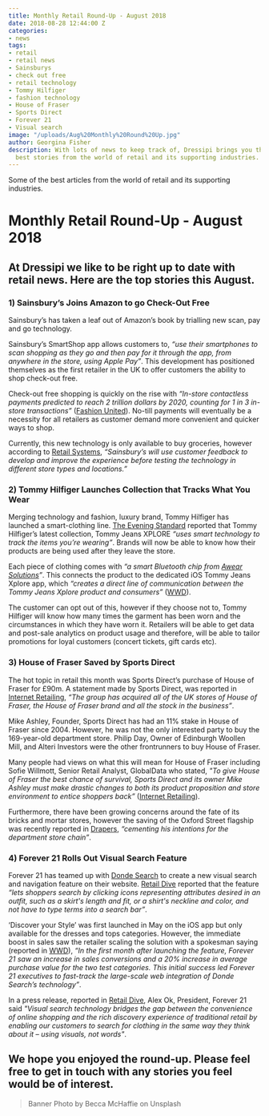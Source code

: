 ```yaml
---
title: Monthly Retail Round-Up - August 2018
date: 2018-08-28 12:44:00 Z
categories:
- news
tags:
- retail
- retail news
- Sainsburys
- check out free
- retail technology
- Tommy Hilfiger
- fashion technology
- House of Fraser
- Sports Direct
- Forever 21
- Visual search
image: "/uploads/Aug%20Monthly%20Round%20Up.jpg"
author: Georgina Fisher
description: With lots of news to keep track of, Dressipi brings you this month's
  best stories from the world of retail and its supporting industries.
---
```


Some of the best articles from the world of retail and its supporting industries.

# Monthly Retail Round-Up - August 2018

## At Dressipi we like to be right up to date with retail news. Here are the top stories this August.

### 1) Sainsbury’s Joins Amazon to go Check-Out Free

Sainsbury’s has taken a leaf out of Amazon’s book by trialling new scan, pay and go technology. 

Sainsbury’s SmartShop app allows customers to, *“use their smartphones to scan shopping as they go and then pay for it through the app, from anywhere in the store, using Apple Pay”*. This development has positioned themselves as the first retailer in the UK to offer customers the ability to shop check-out free.

Check-out free shopping is quickly on the rise with *“In-store contactless payments predicted to reach 2 trillion dollars by 2020, counting for 1 in 3 in-store transactions”* ([Fashion United](https://fashionunited.uk/news/retail/sainsbury-s-trials-till-free-shopping/2018081438316)). No-till payments will eventually be a necessity for all retailers as customer demand more convenient and quicker ways to shop. 

Currently, this new technology is only available to buy groceries, however according to [Retail Systems](http://www.retail-systems.com/rs/Sainsburys_Scan_And_Go_Trial_London.php), *“Sainsbury’s will use customer feedback to develop and improve the experience before testing the technology in different store types and locations.”*

### 2) Tommy Hilfiger Launches Collection that Tracks What You Wear

Merging technology and fashion, luxury brand, Tommy Hilfiger has launched a smart-clothing line. [The Evening Standard](https://www.standard.co.uk/fashion/tommy-hilfiger-xplore-technology-a3899606.html) reported that Tommy Hilfiger’s latest collection, Tommy Jeans XPLORE *“uses smart technology to track the items you’re wearing”*. Brands will now be able to know how their products are being used after they leave the store. 

Each piece of clothing comes with *“a smart Bluetooth chip from [Awear Solutions](https://www.awearsolutions.com/#about)”*. This connects the product to the dedicated iOS Tommy Jeans Xplore app, which *“creates a direct line of communication between the Tommy Jeans Xplore product and consumers”* ([WWD](https://wwd.com/fashion-news/fashion-scoops/tommy-hilfiger-launches-tommy-jeans-xplore-1202764296/)).

The customer can opt out of this, however if they choose not to, Tommy Hilfiger will know how many times the garment has been worn and the circumstances in which they have worn it. Retailers will be able to get data and post-sale analytics on product usage and therefore, will be able to tailor promotions for loyal customers (concert tickets, gift cards etc).

### 3) House of Fraser Saved by Sports Direct

The hot topic in retail this month was Sports Direct’s purchase of House of Fraser for £90m. A statement made by Sports Direct, was reported in [Internet Retailing](https://internetretailing.net/industry/industry/house-of-fraser-dies-and-rises-again-thanks-to-sports-direct--but-what-next-18245?Preview=1&utm_source=bm23&utm_medium=email&utm_term=House+of+Fraser+dies+and+rises+again+thanks+to+Sports+Direct+%E2%80%93+but+what+next?&utm_content=IR+newsletter+-+10+August+2018&utm_campaign=10/08/2018), *“The group has acquired all of the UK stores of House of Fraser, the House of Fraser brand and all the stock in the business”*.

Mike Ashley, Founder, Sports Direct has had an 11% stake in House of Fraser since 2004. However, he was not the only interested party to buy the 169-year-old department store. Philip Day, Owner of Edinburgh Woollen Mill, and Alteri Investors were the other frontrunners to buy House of Fraser.

Many people had views on what this will mean for House of Fraser including Sofie Willmott, Senior Retail Analyst, GlobalData who stated, *"To give House of Fraser the best chance of survival, Sports Direct and its owner Mike Ashley must make drastic changes to both its product proposition and store environment to entice shoppers back”* ([Internet Retailing](https://internetretailing.net/industry/industry/house-of-fraser-dies-and-rises-again-thanks-to-sports-direct--but-what-next-18245?Preview=1&utm_source=bm23&utm_medium=email&utm_term=House+of+Fraser+dies+and+rises+again+thanks+to+Sports+Direct+%E2%80%93+but+what+next?&utm_content=IR+newsletter+-+10+August+2018&utm_campaign=10/08/2018)).

Furthermore, there have been growing concerns around the fate of its bricks and mortar stores, however the saving of the Oxford Street flagship was recently reported in [Drapers](https://www.drapersonline.com/news/ashley-secures-house-of-fraser-oxford-street-flagship/7031803.article?search=https%3a%2f%2fwww.drapersonline.com%2fsearcharticles%3fqsearch%3d1%26keywords%3dhouse+of+fraser), *“cementing his intentions for the department store chain”*.

### 4) Forever 21 Rolls Out Visual Search Feature

Forever 21 has teamed up with [Donde Search](https://www.dondesearch.com/) to create a new visual search and navigation feature on their website. [Retail Dive](https://www.retaildive.com/news/forever-21-visual-search-tool-boosted-purchase-value-by-20/530770/) reported that the feature *“lets shoppers search by clicking icons representing attributes desired in an outfit, such as a skirt's length and fit, or a shirt's neckline and color, and not have to type terms into a search bar”*.

‘Discover your Style’ was first launched in May on the iOS app but only available for the dresses and tops categories. However, the immediate boost in sales saw the retailer scaling the solution with a spokesman saying (reported in [WWD](https://wwd.com/business-news/technology/forever-21-visual-search-1202776337/)), *“In the first month after launching the feature, Forever 21 saw an increase in sales conversions and a 20% increase in average purchase value for the two test categories. This initial success led Forever 21 executives to fast-track the large-scale web integration of Donde Search’s technology”*.

In a press release, reported in [Retail Dive](https://www.retaildive.com/news/forever-21-visual-search-tool-boosted-purchase-value-by-20/530770/), Alex Ok, President, Forever 21 said *"Visual search technology bridges the gap between the convenience of online shopping and the rich discovery experience of traditional retail by enabling our customers to search for clothing in the same way they think about it – using visuals, not words"*. 

## We hope you enjoyed the round-up. Please feel free to get in touch with any stories you feel would be of interest.

> Banner Photo by Becca McHaffie on Unsplash
